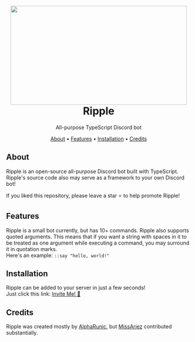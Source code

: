 <h1 align="center">
  <br>
  <a href="https://github.com/AlphaRunic/Ripple"><img src="https://images.wallpaperscraft.com/image/drop_ripple_purple_115080_1280x720.jpg" width="480" height="270"></a>
  <br>
  Ripple
  <br>
</h1>
<p align="center">All-purpose TypeScript Discord bot</p>

<p align="center">
  <a href="#about">About</a>
  •
  <a href="#features">Features</a>
  •
  <a href="#installation">Installation</a>
  •
  <a href="#credits">Credits</a>
</p>

## About

Ripple is an open-source all-purpose Discord bot built with TypeScript. Ripple's source code also may serve as a framework to your own Discord bot!

If you liked this repository, please leave a star ⭐ to help promote Ripple!

## Features

Ripple is a small bot currently, but has 10+ commands. Ripple also supports quoted arguments. This means that if you want a string with spaces in it to be treated as one argument while executing a command, you may surround it in quotation marks.  
Here's an example: `::say "hello, world!"`

## Installation

Ripple can be added to your server in just a few seconds!  
Just click this link: [Invite Me! 🔗](https://bit.ly/2SjjB3d)

## Credits

Ripple was created mostly by [AlphaRunic](https://github.com/AlphaRunic), but [MissAriez](https://github.com/MissAriez) contributed substantially.
